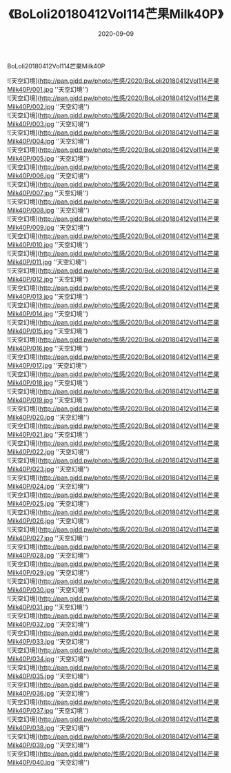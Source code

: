 ﻿---
layout: post
title:  《BoLoli20180412Vol114芒果Milk40P》
date:   2020-09-09
img: http://pan.gjdd.pw/photo/性感/2020/BoLoli20180412Vol114芒果Milk40P/000.jpg
categories: [美女, 性感, 泳衣]
---

BoLoli20180412Vol114芒果Milk40P



![天空幻境](http://pan.gjdd.pw/photo/性感/2020/BoLoli20180412Vol114芒果Milk40P/001.jpg ''天空幻境'') <br>
![天空幻境](http://pan.gjdd.pw/photo/性感/2020/BoLoli20180412Vol114芒果Milk40P/002.jpg ''天空幻境'') <br>
![天空幻境](http://pan.gjdd.pw/photo/性感/2020/BoLoli20180412Vol114芒果Milk40P/003.jpg ''天空幻境'') <br>
![天空幻境](http://pan.gjdd.pw/photo/性感/2020/BoLoli20180412Vol114芒果Milk40P/004.jpg ''天空幻境'') <br>
![天空幻境](http://pan.gjdd.pw/photo/性感/2020/BoLoli20180412Vol114芒果Milk40P/005.jpg ''天空幻境'') <br>
![天空幻境](http://pan.gjdd.pw/photo/性感/2020/BoLoli20180412Vol114芒果Milk40P/006.jpg ''天空幻境'') <br>
![天空幻境](http://pan.gjdd.pw/photo/性感/2020/BoLoli20180412Vol114芒果Milk40P/007.jpg ''天空幻境'') <br>
![天空幻境](http://pan.gjdd.pw/photo/性感/2020/BoLoli20180412Vol114芒果Milk40P/008.jpg ''天空幻境'') <br>
![天空幻境](http://pan.gjdd.pw/photo/性感/2020/BoLoli20180412Vol114芒果Milk40P/009.jpg ''天空幻境'') <br>
![天空幻境](http://pan.gjdd.pw/photo/性感/2020/BoLoli20180412Vol114芒果Milk40P/010.jpg ''天空幻境'') <br>
![天空幻境](http://pan.gjdd.pw/photo/性感/2020/BoLoli20180412Vol114芒果Milk40P/011.jpg ''天空幻境'') <br>
![天空幻境](http://pan.gjdd.pw/photo/性感/2020/BoLoli20180412Vol114芒果Milk40P/012.jpg ''天空幻境'') <br>
![天空幻境](http://pan.gjdd.pw/photo/性感/2020/BoLoli20180412Vol114芒果Milk40P/013.jpg ''天空幻境'') <br>
![天空幻境](http://pan.gjdd.pw/photo/性感/2020/BoLoli20180412Vol114芒果Milk40P/014.jpg ''天空幻境'') <br>
![天空幻境](http://pan.gjdd.pw/photo/性感/2020/BoLoli20180412Vol114芒果Milk40P/015.jpg ''天空幻境'') <br>
![天空幻境](http://pan.gjdd.pw/photo/性感/2020/BoLoli20180412Vol114芒果Milk40P/016.jpg ''天空幻境'') <br>
![天空幻境](http://pan.gjdd.pw/photo/性感/2020/BoLoli20180412Vol114芒果Milk40P/017.jpg ''天空幻境'') <br>
![天空幻境](http://pan.gjdd.pw/photo/性感/2020/BoLoli20180412Vol114芒果Milk40P/018.jpg ''天空幻境'') <br>
![天空幻境](http://pan.gjdd.pw/photo/性感/2020/BoLoli20180412Vol114芒果Milk40P/019.jpg ''天空幻境'') <br>
![天空幻境](http://pan.gjdd.pw/photo/性感/2020/BoLoli20180412Vol114芒果Milk40P/020.jpg ''天空幻境'') <br>
![天空幻境](http://pan.gjdd.pw/photo/性感/2020/BoLoli20180412Vol114芒果Milk40P/021.jpg ''天空幻境'') <br>
![天空幻境](http://pan.gjdd.pw/photo/性感/2020/BoLoli20180412Vol114芒果Milk40P/022.jpg ''天空幻境'') <br>
![天空幻境](http://pan.gjdd.pw/photo/性感/2020/BoLoli20180412Vol114芒果Milk40P/023.jpg ''天空幻境'') <br>
![天空幻境](http://pan.gjdd.pw/photo/性感/2020/BoLoli20180412Vol114芒果Milk40P/024.jpg ''天空幻境'') <br>
![天空幻境](http://pan.gjdd.pw/photo/性感/2020/BoLoli20180412Vol114芒果Milk40P/025.jpg ''天空幻境'') <br>
![天空幻境](http://pan.gjdd.pw/photo/性感/2020/BoLoli20180412Vol114芒果Milk40P/026.jpg ''天空幻境'') <br>
![天空幻境](http://pan.gjdd.pw/photo/性感/2020/BoLoli20180412Vol114芒果Milk40P/027.jpg ''天空幻境'') <br>
![天空幻境](http://pan.gjdd.pw/photo/性感/2020/BoLoli20180412Vol114芒果Milk40P/028.jpg ''天空幻境'') <br>
![天空幻境](http://pan.gjdd.pw/photo/性感/2020/BoLoli20180412Vol114芒果Milk40P/029.jpg ''天空幻境'') <br>
![天空幻境](http://pan.gjdd.pw/photo/性感/2020/BoLoli20180412Vol114芒果Milk40P/030.jpg ''天空幻境'') <br>
![天空幻境](http://pan.gjdd.pw/photo/性感/2020/BoLoli20180412Vol114芒果Milk40P/031.jpg ''天空幻境'') <br>
![天空幻境](http://pan.gjdd.pw/photo/性感/2020/BoLoli20180412Vol114芒果Milk40P/032.jpg ''天空幻境'') <br>
![天空幻境](http://pan.gjdd.pw/photo/性感/2020/BoLoli20180412Vol114芒果Milk40P/033.jpg ''天空幻境'') <br>
![天空幻境](http://pan.gjdd.pw/photo/性感/2020/BoLoli20180412Vol114芒果Milk40P/034.jpg ''天空幻境'') <br>
![天空幻境](http://pan.gjdd.pw/photo/性感/2020/BoLoli20180412Vol114芒果Milk40P/035.jpg ''天空幻境'') <br>
![天空幻境](http://pan.gjdd.pw/photo/性感/2020/BoLoli20180412Vol114芒果Milk40P/036.jpg ''天空幻境'') <br>
![天空幻境](http://pan.gjdd.pw/photo/性感/2020/BoLoli20180412Vol114芒果Milk40P/037.jpg ''天空幻境'') <br>
![天空幻境](http://pan.gjdd.pw/photo/性感/2020/BoLoli20180412Vol114芒果Milk40P/038.jpg ''天空幻境'') <br>
![天空幻境](http://pan.gjdd.pw/photo/性感/2020/BoLoli20180412Vol114芒果Milk40P/039.jpg ''天空幻境'') <br>
![天空幻境](http://pan.gjdd.pw/photo/性感/2020/BoLoli20180412Vol114芒果Milk40P/040.jpg ''天空幻境'') <br>